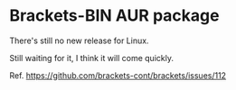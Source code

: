# Brackets-BIN AUR package

There's still no new release for Linux.

Still waiting for it, I think it will come quickly.

Ref. <https://github.com/brackets-cont/brackets/issues/112>
